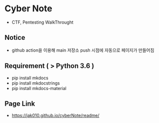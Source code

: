 # Cyber Note
- CTF, Pentesting WalkThrought

## Notice
 -  github action을 이용해 main 저장소 push 시점에 자동으로 페이지가 만들어짐

## Requirement ( > Python 3.6 )
 - pip install mkdocs
 - pip install mkdocstrings 
 - pip install mkdocs-material

## Page Link
 - https://jak010.github.io/cyberNote/readme/ 